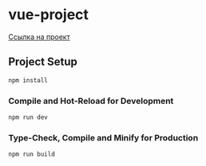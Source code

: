 # vue-project

[Ссылка на проект](https://673d7cc63496b50dc030c2e6--avakyan-test-2.netlify.app/)


## Project Setup

```sh
npm install
```

### Compile and Hot-Reload for Development

```sh
npm run dev
```

### Type-Check, Compile and Minify for Production

```sh
npm run build
```

